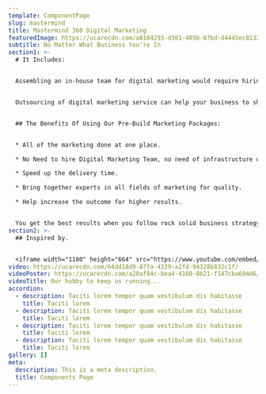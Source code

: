 ```yaml
---
template: ComponentPage
slug: mastermind
title: Mastermind 360 Digital Marketing
featuredImage: https://ucarecdn.com/a8184293-d361-485b-87bd-d4445ec8132b/
subtitle: No Matter What Business You're In
section1: >-
  # It Includes:


  Assembling an in-house team for digital marketing would require hiring individuals for each of digital marketing roles. That means five figure new salaries and Infrastructure cost in your budget. Save the cost and work with our digital marketing expert team to guide and consult your business growth.


  Outsourcing of digital marketing service can help your business to shift its focus from peripheral activities and set their priorities more clearly. We help you to nurture your business, fight with you and help to you to develop. We offer real time results with implementing digital marketing strategy so you can focus on your new business areas.


  ## The Benefits Of Using Our Pre-Build Marketing Packages:


  * All of the marketing done at one place.

  * No Need to hire Digital Marketing Team, no need of infrastructure ultimately brings your operational cost down.

  * Speed up the delivery time.

  * Bring together experts in all fields of marketing for quality.

  * Help increase the outcome for higher results.


  You get the best results when you follow rock solid business strategy and guidance. In a meaningful way, this package is designed to actually shift your business growth to the higher level. Shape your marketing with us!
section2: >-
  ## Inspired by.


  <iframe width="1180" height="664" src="https://www.youtube.com/embed/h6fcK_fRYaI" title="YouTube video player" frameborder="0" allow="accelerometer; autoplay; clipboard-write; encrypted-media; gyroscope; picture-in-picture" allowfullscreen></iframe>
video: https://ucarecdn.com/64dd18d9-87fa-4329-a2fd-94328b832c1f/
videoPoster: https://ucarecdn.com/a20af84c-bea4-4160-8b21-f147cba694d6/
videoTitle: Our hobby to keep us running...
accordion:
  - description: Taciti lorem tempor quam vestibulum dis habitasse
    title: Taciti lorem
  - description: Taciti lorem tempor quam vestibulum dis habitasse
    title: Taciti lorem
  - description: Taciti lorem tempor quam vestibulum dis habitasse
    title: Taciti lorem
  - description: Taciti lorem tempor quam vestibulum dis habitasse
    title: Taciti lorem
gallery: []
meta:
  description: This is a meta description.
  title: Components Page
---
```

